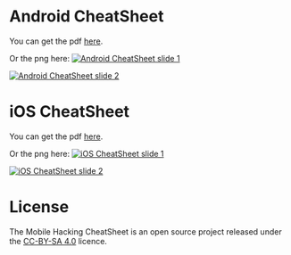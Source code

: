 # Android CheatSheet
You can get the pdf [here](https://github.com/randorisec/MobileHackingCheatSheet/blob/master/pdf/Mobile_Hacking_Android_cheatsheet_v1.0.pdf).

Or the png here:
[![Android CheatSheet slide 1](https://github.com/randorisec/MobileHackingCheatSheet/blob/master/pics/Mobile_Hacking_Android_cheatsheet_v1.O_slide1.png)](https://github.com/randorisec/MobileHackingCheatSheet/blob/master/pics/Mobile_Hacking_Android_cheatsheet_v1.0_slide1.png)

[![Android CheatSheet slide 2](https://github.com/randorisec/MobileHackingCheatSheet/blob/master/pics/Mobile_Hacking_Android_cheatsheet_v1.0_slide2.png)](https://github.com/randorisec/MobileHackingCheatSheet/blob/master/pics/Mobile_Hacking_Android_cheatsheet_v1.0_slide2.png)

# iOS CheatSheet
You can get the pdf [here](https://github.com/randorisec/MobileHackingCheatSheet/blob/master/pdf/Mobile_Hacking_iOS_cheatsheet_v1.0.pdf).

Or the png here:
[![iOS CheatSheet slide 1](https://github.com/randorisec/MobileHackingCheatSheet/blob/master/pics/Mobile_Hacking_iOS_cheatsheet_v1.0_slide1.png)](https://github.com/randorisec/MobileHackingCheatSheet/blob/master/pics/Mobile_Hacking_iOS_cheatsheet_v1.0_slide1.png)

[![iOS CheatSheet slide 2](https://github.com/randorisec/MobileHackingCheatSheet/blob/master/pics/Mobile_Hacking_iOS_cheatsheet_v1.0_slide2.png)](https://github.com/randorisec/MobileHackingCheatSheet/blob/master/pics/Mobile_Hacking_iOS_cheatsheet_v1.0_slide2.png)

# License
The Mobile Hacking CheatSheet is an open source project released under the [CC-BY-SA 4.0](https://creativecommons.org/licenses/by-sa/4.0/deed.fr) licence.
